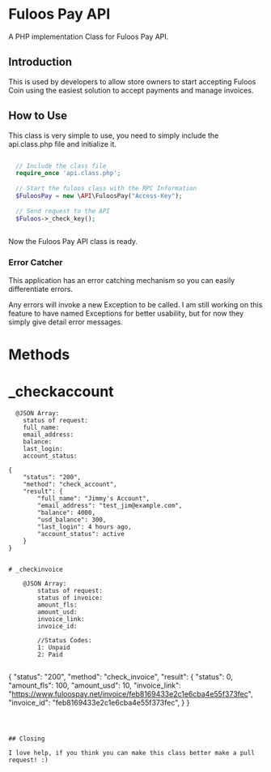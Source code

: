 # Fuloos Pay API

A PHP implementation Class for Fuloos Pay API.

## Introduction

This is used by developers to allow store owners to start accepting Fuloos Coin using the easiest solution to accept payments and manage invoices.

## How to Use

This class is very simple to use, you need to simply include the api.class.php file and initialize it.

```php

  // Include the class file
  require_once 'api.class.php';
  
  // Start the fuloos class with the RPC Information
  $FuloosPay = new \API\FuloosPay("Access-Key");
  
  // Send request to the API
  $Fuloos->_check_key();
  

```

Now the Fuloos Pay API class is ready.

### Error Catcher

This application has an error catching mechanism so you can easily differentiate errors. 

Any errors will invoke a new Exception to be called. I am still working on this feature to have named Exceptions for better usability, but for now they simply give detail error messages.

# Methods

# _checkaccount
      @JSON Array:
        status of request:
        full_name:
        email_address:
        balance:
        last_login:
        account_status:

   
        
```
{
    "status": "200",
    "method": "check_account",
    "result": {
        "full_name": "Jimmy's Account",
        "email_address": "test_jim@example.com",
        "balance": 4000,
        "usd_balance": 300,
        "last_login": 4 hours ago,
        "account_status": active
    }
}


# _checkinvoice

    @JSON Array:
        status of request:
        status of invoice:
        amount_fls:
        amount_usd:
        invoice_link:
        invoice_id:

        //Status Codes:
        1: Unpaid
        2: Paid
        
```
{
    "status": "200",
    "method": "check_invoice",
    "result": {
        "status": 0,
        "amount_fls": 100,
        "amount_usd": 10,
        "invoice_link": "https://www.fuloospay.net/invoice/feb8169433e2c1e6cba4e55f373fec",
        "invoice_id": "feb8169433e2c1e6cba4e55f373fec",
    }
}
```



## Closing

I love help, if you think you can make this class better make a pull request! :)
